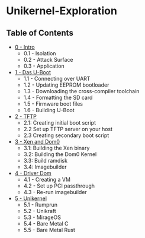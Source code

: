 # Unikernel-Exploration
## Table of Contents

- [0 - Intro](0%20-%20Intro.md)
  - 0.1 - Isolation
  - 0.2 - Attack Surface
  - 0.3 - Application
- [1 - Das U-Boot](1%20-%20Das%20U-Boot.md)
  - 1.1 - Connecting over UART
  - 1.2 - Updating EEPROM bootloader
  - 1.3 - Downloading the cross-compiler toolchain
  - 1.4 - Formatting the SD card
  - 1.5 - Firmware boot files
  - 1.6 - Building U-Boot
- [2 - TFTP](2%20-%20TFTP.md)
  - 2.1: Creating initial boot script
  - 2.2 Set up TFTP server on your host
  - 2.3 Creating secondary boot script
- [3 - Xen and Dom0](3%20-%20Xen%20and%20Dom0.md)
  - 3.1: Building the Xen binary
  - 3.2: Building the Dom0 Kernel
  - 3.3: Build ramdisk
  - 3.4: Imagebuilder
- [4 - Driver Dom](4%20-%20Driver%20Dom.md)
  - 4.1 - Creating a VM
  - 4.2 - Set up PCI passthrough
  - 4.3 - Re-run imagebuilder
- [5 - Unikernel](5%20-%20Unikernel.md)
  - 5.1 - Rumprun
  - 5.2 - Unikraft
  - 5.3 - MirageOS
  - 5.4 - Bare Metal C
  - 5.5 - Bare Metal Rust
